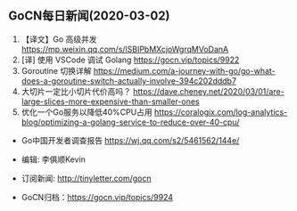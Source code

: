 ## GoCN每日新闻(2020-03-02)

1. 【译文】Go 高级并发 https://mp.weixin.qq.com/s/lSBIPbMXcjoWgrqMVoDanA
2. [译] 使用 VSCode 调试 Golang https://gocn.vip/topics/9922
3. Goroutine 切换详解 https://medium.com/a-journey-with-go/go-what-does-a-goroutine-switch-actually-involve-394c202dddb7
4. 大切片一定比小切片代价高吗？ https://dave.cheney.net/2020/03/01/are-large-slices-more-expensive-than-smaller-ones
5. 优化一个Go服务以降低40%CPU占用 https://coralogix.com/log-analytics-blog/optimizing-a-golang-service-to-reduce-over-40-cpu/

* Go中国开发者调查报告 https://wj.qq.com/s2/5461562/144e/


* 编辑: 李俱顺Kevin
* 订阅新闻: http://tinyletter.com/gocn
* GoCN归档：https://gocn.vip/topics/9924
